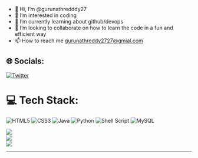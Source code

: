 - 👋 Hi, I’m @gurunathredddy27
- 👀 I’m interested in coding
- 🌱 I’m currently learning about github/devops
- 💞️ I’m looking to collaborate on how to learn the code in a fun and efficient way
- 📫 How to reach me gurunathreddy2727@gmial.com

<!---
gurunathredddy27/gurunathredddy27 is a ✨ special ✨ repository because its `README.md` (this file) appears on your GitHub profile.
You can click the Preview link to take a look at your changes.
--->

## 🌐 Socials:
[![Twitter](https://img.shields.io/badge/Twitter-%231DA1F2.svg?logo=Twitter&logoColor=white)](https://twitter.com/gurunathreddy27) 

# 💻 Tech Stack:
![HTML5](https://img.shields.io/badge/html5-%23E34F26.svg?style=for-the-badge&logo=html5&logoColor=white) ![CSS3](https://img.shields.io/badge/css3-%231572B6.svg?style=for-the-badge&logo=css3&logoColor=white) ![Java](https://img.shields.io/badge/java-%23ED8B00.svg?style=for-the-badge&logo=java&logoColor=white) ![Python](https://img.shields.io/badge/python-3670A0?style=for-the-badge&logo=python&logoColor=ffdd54) ![Shell Script](https://img.shields.io/badge/shell_script-%23121011.svg?style=for-the-badge&logo=gnu-bash&logoColor=white) ![MySQL](https://img.shields.io/badge/mysql-%2300f.svg?style=for-the-badge&logo=mysql&logoColor=white)

<lord-icon
    src="https://cdn.lordicon.com/cdmspjhf.json"
    trigger="hover"
    style="width:100px;height:100px">
</lord-icon>
![](https://github-readme-stats.vercel.app/api?username=gurunathredddy27&theme=dark&hide_border=false&include_all_commits=true&count_private=false)<br/>
![](https://github-readme-streak-stats.herokuapp.com/?user=gurunathredddy27&theme=dark&hide_border=false)<br/>
![](https://github-readme-stats.vercel.app/api/top-langs/?username=gurunathredddy27&theme=dark&hide_border=false&include_all_commits=true&count_private=false&layout=compact)

---


<!-- Proudly created with GPRM ( https://gprm.itsvg.in ) -->
